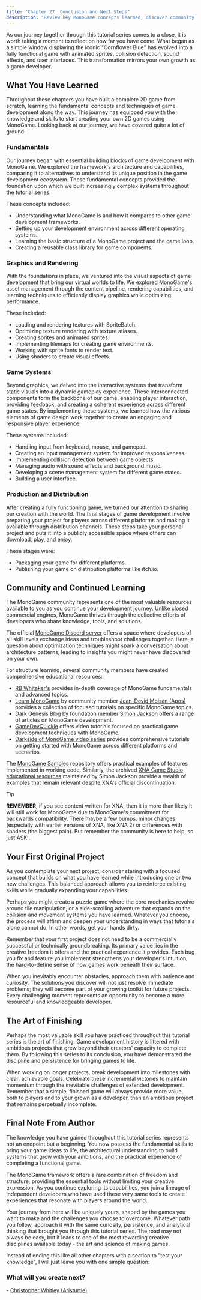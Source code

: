 ```yaml
---
title: "Chapter 27: Conclusion and Next Steps"
description: "Review key MonoGame concepts learned, discover community resources, and get practical advice for beginning your own game development projects."
---
```


As our journey together through this tutorial series comes to a close, it is worth taking a moment to reflect on how far you have come.  What began as a simple window displaying the iconic "Cornflower Blue" has evolved into a fully functional game with animated sprites, collision detection, sound effects, and user interfaces.  This transformation mirrors your own growth as a game developer.

## What You Have Learned

Throughout these chapters you have built a complete 2D game from scratch, learning the fundamental concepts and techniques of game development along the way.  This journey has equipped you with the knowledge and skills to start creating your own 2D games using MonoGame. Looking back at our journey, we have covered quite a lot of ground:

### Fundamentals

Our journey began with essential building blocks of game development with MonoGame.  We explored the framework's architecture and capabilities, comparing it to alternatives to understand its unique position in the game development ecosystem.  These fundamental concepts provided the foundation upon which we built increasingly complex systems throughout the tutorial series.

These concepts included:

- Understanding what MonoGame is and how it compares to other game development frameworks.
- Setting up your development environment across different operating systems.
- Learning the basic structure of a MonoGame project and the game loop.
- Creating a reusable class library for game components.

### Graphics and Rendering

With the foundations in place, we ventured into the visual aspects of game development that bring our virtual worlds to life.  We explored MonoGame's asset management through the content pipeline, rendering capabilities, and learning techniques to efficiently display graphics while optimizing performance.

These included:

- Loading and rendering textures with SpriteBatch.
- Optimizing texture rendering with texture atlases.
- Creating sprites and animated sprites.
- Implementing tilemaps for creating game environments.
- Working with sprite fonts to render text.
- Using shaders to create visual effects.

### Game Systems

Beyond graphics, we delved into the interactive systems that transform static visuals into a dynamic gameplay experience.  These interconnected components form the backbone of our game, enabling player interaction, providing feedback, and creating a coherent experience across different game states.  By implementing these systems, we learned how the various elements of game design work together to create an engaging and responsive player experience.

These systems included:

- Handling input from keyboard, mouse, and gamepad.
- Creating an input management system for improved responsiveness.
- Implementing collision detection between game objects.
- Managing audio with sound effects and background music.
- Developing a scene management system for different game states.
- Building a user interface.

### Production and Distribution

After creating a fully functioning game, we turned our attention to sharing our creation with the world.  The final stages of game development involve preparing your project for players across different platforms and making it available through distribution channels.  These steps take your personal project and puts it into a publicly accessible space where others can download, play, and enjoy.

These stages were:

- Packaging your game for different platforms.
- Publishing your game on distribution platforms like itch.io.

## Community and Continued Learning

The MonoGame community represents one of the most valuable resources available to you as you continue your development journey.  Unlike closed commercial engines, MonoGame thrives through the collective efforts of developers who share knowledge, tools, and solutions.

The official [MonoGame Discord server](https://discord.gg/MonoGame) offers a space where developers of all skill levels exchange ideas and troubleshoot challenges together.  Here, a question about optimization techniques might spark a conversation about architecture patterns, leading to insights you might never have discovered on your own.

For structure learning, several community members have created comprehensive educational resources:

- [RB Whitaker's](http://rbwhitaker.wikidot.com/MonoGame-getting-started-tutorials) provides in-depth coverage of MonoGame fundamentals and advanced topics.
- [Learn MonoGame](https://learn-MonoGame.github.io/) by community member [Jean-David Moisan (Apos)](https://github.com/Apostolique) provides a collection of focused tutorials on specific MonoGame topics.
- [Dark Genesis Blog](https://darkgenesis.zenithmoon.com/tag.html?tag=MonoGame) by foundation member [Simon Jackson](https://github.com/SimonDarksideJ) offers a range of articles on MonoGame development.
- [GameDevQuickie](https://www.youtube.com/@GameDevQuickie/) offers video tutorials focused on practical game development techniques with MonoGame.
- [Darkside of MonoGame video series](https://www.youtube.com/@DarksideofMonoGame) provides comprehensive tutorials on getting started with MonoGame across different platforms and scenarios.

The [MonoGame Samples](https://github.com/MonoGame/MonoGame.Samples) repository offers practical examples of features implemented in working code. Similarly, the archived [XNA Game Studio educational resources](https://github.com/SimonDarksideJ/XNAGameStudio) maintained by Simon Jackson provide a wealth of examples that remain relevant despite XNA's official discontinuation.

> [!TIP]
> **REMEMBER**, if you see content written for XNA, then it is more than likely it will still work for MonoGame due to MonoGame's commitment for backwards compatibility.  There maybe a few bumps, minor changes (especially with earlier versions of XNA, like XNA 2) or differences with shaders (the biggest pain).  But remember the community is here to help, so just ASK!.

## Your First Original Project

As you contemplate your next project, consider staring with a focused concept that builds on what you have learned while introducing one or two new challenges.  This balanced approach allows you to reinforce existing skills while gradually expanding your capabilities.

Perhaps you might create a puzzle game where the core mechanics revolve around tile manipulation, or a side-scrolling adventure that expands on the collision and movement systems you have learned.  Whatever you choose, the process will affirm and deepen your understanding in ways that tutorials alone cannot do.  In other words, get your hands dirty.

Remember that your first project does not need to be a commercially successful or technically groundbreaking.  Its primary value lies in the creative freedom it offers and the practical experience it provides.  Each bug you fix and feature you implement strengthens your developer's intuition; the hard-to-define sense of how games work beneath their surface.

When you inevitably encounter obstacles, approach them with patience and curiosity.  The solutions you discover will not just resolve immediate problems; they will become part of your growing toolkit for future projects. Every challenging moment represents an opportunity to become a more resourceful and knowledgeable developer.

## The Art of Finishing

Perhaps the most valuable skill you have practiced throughout this tutorial series is the art of finishing.  Game development history is littered with ambitious projects that grew beyond their creators' capacity to complete them.  By following this series to its conclusion, you have demonstrated the discipline and persistence for bringing games to life.

When working on longer projects, break development into milestones with clear, achievable goals.  Celebrate these incremental victories to maintain momentum through the inevitable challenges of extended development.  Remember that a simple, finished game will always provide more value, both to players and to your grown as a developer, than an ambitious project that remains perpetually incomplete.

## Final Note From Author

The knowledge you have gained throughout this tutorial series represents not an endpoint but a beginning. You now possess the fundamental skills to bring your game ideas to life, the architectural understanding to build systems that grow with your ambitions, and the practical experience of completing a functional game.

The MonoGame framework offers a rare combination of freedom and structure; providing the essential tools without limiting your creative expression.  As you continue exploring its capabilities, you join a lineage of independent developers who have used these very same tools to create experiences that resonate with players around the world.

Your journey from here will be uniquely yours, shaped by the games you want to make and the challenges you choose to overcome.  Whatever path you follow, approach it with the same curiosity, persistence, and analytical thinking that brought you through this tutorial series.  The road may not always be easy, but it leads to one of the most rewarding creative disciplines available today - the art and science of making games.

Instead of ending this like all other chapters with a section to "test your knowledge", I will just leave you with one simple question:

### What will you create next?

\- [Christopher Whitley (Aristurtle)](https://github.com/AristurtleDev)
